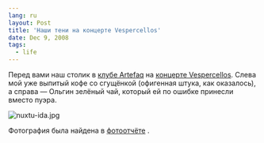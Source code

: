 ```yaml
---
lang: ru
layout: Post
title: 'Наши тени на концерте Vespercellos'
date: Dec 9, 2008
tags:
  - life
---
```


Перед вами наш столик в [клубе Artefaq](http://artefaq.ru/ "Artefaq — клуб, ресторан, галерея") на [концерте Vespercellos](http://birdwatcher.ru/blog/2705/ "Vespercellos в Artefaq (4.12.2008)"). Слева мой уже выпитый кофе со сгущёнкой (офигенная штука, как оказалось), а справа — Ольгин зелёный чай, который ей по ошибке принесли вместо пуэра.

<!--more-->

![nuxtu-ida.jpg](upload://nuxtu-ida.jpg)

Фотография была найдена в [фотоотчёте](http://nuxtu.livejournal.com/229067.html "Нихти — Vespercellos: сольный концерт") .
